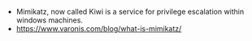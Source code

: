 - Mimikatz, now called Kiwi is a service for privilege escalation within windows machines.
- https://www.varonis.com/blog/what-is-mimikatz/